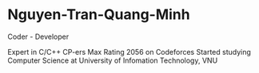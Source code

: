 # Nguyen-Tran-Quang-Minh
Coder - Developer

Expert in C/C++
CP-ers
Max Rating 2056 on Codeforces
Started studying Computer Science at University of Infomation Technology, VNU
